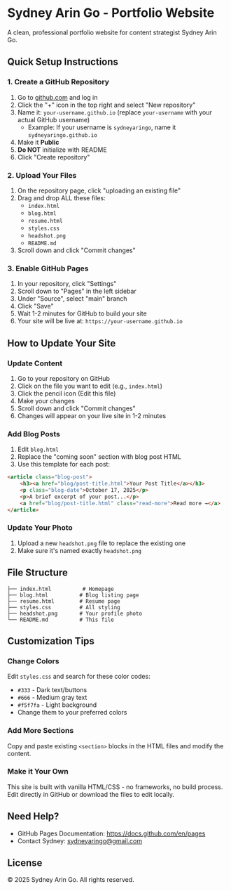 # Sydney Arin Go - Portfolio Website

A clean, professional portfolio website for content strategist Sydney Arin Go.

## Quick Setup Instructions

### 1. Create a GitHub Repository
1. Go to [github.com](https://github.com) and log in
2. Click the "+" icon in the top right and select "New repository"
3. Name it: `your-username.github.io` (replace `your-username` with your actual GitHub username)
   - Example: If your username is `sydneyaringo`, name it `sydneyaringo.github.io`
4. Make it **Public**
5. **Do NOT** initialize with README
6. Click "Create repository"

### 2. Upload Your Files
1. On the repository page, click "uploading an existing file"
2. Drag and drop ALL these files:
   - `index.html`
   - `blog.html`
   - `resume.html`
   - `styles.css`
   - `headshot.png`
   - `README.md`
3. Scroll down and click "Commit changes"

### 3. Enable GitHub Pages
1. In your repository, click "Settings"
2. Scroll down to "Pages" in the left sidebar
3. Under "Source", select "main" branch
4. Click "Save"
5. Wait 1-2 minutes for GitHub to build your site
6. Your site will be live at: `https://your-username.github.io`

## How to Update Your Site

### Update Content
1. Go to your repository on GitHub
2. Click on the file you want to edit (e.g., `index.html`)
3. Click the pencil icon (Edit this file)
4. Make your changes
5. Scroll down and click "Commit changes"
6. Changes will appear on your live site in 1-2 minutes

### Add Blog Posts
1. Edit `blog.html`
2. Replace the "coming soon" section with blog post HTML
3. Use this template for each post:

```html
<article class="blog-post">
    <h3><a href="blog/post-title.html">Your Post Title</a></h3>
    <p class="blog-date">October 17, 2025</p>
    <p>A brief excerpt of your post...</p>
    <a href="blog/post-title.html" class="read-more">Read more →</a>
</article>
```

### Update Your Photo
1. Upload a new `headshot.png` file to replace the existing one
2. Make sure it's named exactly `headshot.png`

## File Structure

```
├── index.html          # Homepage
├── blog.html          # Blog listing page
├── resume.html        # Resume page
├── styles.css         # All styling
├── headshot.png       # Your profile photo
└── README.md          # This file
```

## Customization Tips

### Change Colors
Edit `styles.css` and search for these color codes:
- `#333` - Dark text/buttons
- `#666` - Medium gray text
- `#f5f7fa` - Light background
- Change them to your preferred colors

### Add More Sections
Copy and paste existing `<section>` blocks in the HTML files and modify the content.

### Make it Your Own
This site is built with vanilla HTML/CSS - no frameworks, no build process. Edit directly in GitHub or download the files to edit locally.

## Need Help?

- GitHub Pages Documentation: https://docs.github.com/en/pages
- Contact Sydney: sydneyaringo@gmail.com

## License

© 2025 Sydney Arin Go. All rights reserved.
